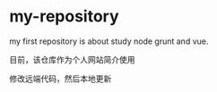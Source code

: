 # my-repository
my first repository is about study node grunt and vue.

目前，该仓库作为个人网站简介使用

修改远端代码，然后本地更新

